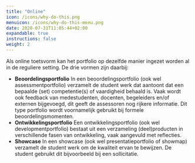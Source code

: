 ```yaml
---
title: "Online"
icon: /icons/why-do-this.png
menuicon: /icons/why-do-this-menu.png
date: 2020-07-31T11:05:44+02:00
expandable: true
instructions: false
weight: 2
---
```


Als online toetsvorm kan het portfolio op dezelfde manier ingezet worden al in de reguliere setting. De drie vormen zijn daarbij:

* **Beoordelingsportfolio** In een beoordelingsportfolio (ook wel assessmentportfolio) verzamelt de student werk dat aantoont dat een bepaalde (set) competentie(s) of vaardigheid behaald is. Vaak wordt ook feedback van medestudenten, docenten, begeleiders en/of externen bijgevoegd, dit geeft de assessoren nog rijkere informatie. Dit type portfolio wordt voornamelijk gebruikt bij formele beoordelingsmomenten.
* **Ontwikkelingsportfolio** Een ontwikkelingsportfolio (ook wel developmentportfolio) bestaat uit een verzameling (deel)producten in verschillende fasen van ontwikkeling, vaak aangevuld met reflecties. 
* **Showcase** In een showcase (ook wel presentatieportfolio of showmap) verzamelt de student werk om de kwaliteit ervan te bewijzen. De student gebruikt dit bijvoorbeeld bij een sollicitatie. 
